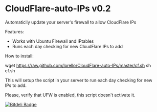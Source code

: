 CloudFlare-auto-IPs v0.2
========================

Automaticlly update your server's firewall to allow CloudFlare IPs

Features:
- Works with Ubuntu Firewall and IPtables
- Runs each day checking for new CloudFlare IPs to add

How to install:

wget https://raw.github.com/lorello/CloudFlare-auto-IPs/master/cf.sh
sh cf.sh

This will setup the script in your server to run each day checking for new IPs to add.

Please, verify that UFW is enabled, this script doesn't activate it.


[![Bitdeli Badge](https://d2weczhvl823v0.cloudfront.net/lorello/cloudflare-auto-ips/trend.png)](https://bitdeli.com/free "Bitdeli Badge")

